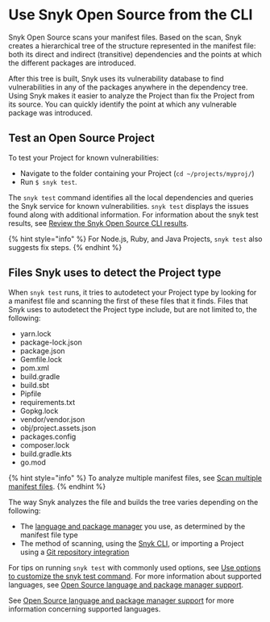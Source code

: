 # Use Snyk Open Source from the CLI

Snyk Open Source scans your manifest files. Based on the scan, Snyk creates a hierarchical tree of the structure represented in the manifest file: both its direct and indirect (transitive) dependencies and the points at which the different packages are introduced.

After this tree is built, Snyk uses its vulnerability database to find vulnerabilities in any of the packages anywhere in the dependency tree. Using Snyk makes it easier to analyze the Project than fix the Project from its source. You can quickly identify the point at which any vulnerable package was introduced.

## Test an Open Source Project

To test your Project for known vulnerabilities:

* Navigate to the folder containing your Project (`cd ~/projects/myproj/`)
* Run `$ snyk test`.

The `snyk test` command identifies all the local dependencies and queries the Snyk service for known vulnerabilities. `snyk test` displays the issues found along with additional information. For information about the snyk test results, see [Review the Snyk Open Source CLI results](review-the-snyk-open-source-cli-results.md).

{% hint style="info" %}
For Node.js, Ruby, and Java Projects, `snyk test` also suggests fix steps.
{% endhint %}

## Files Snyk uses to detect the Project type

When `snyk test` runs, it tries to autodetect your Project type by looking for a manifest file and scanning the first of these files that it finds. Files that Snyk uses to autodetect the Project type include, but are not limited to, the following:

* yarn.lock
* package-lock.json
* package.json
* Gemfile.lock
* pom.xml
* build.gradle
* build.sbt
* Pipfile
* requirements.txt
* Gopkg.lock
* vendor/vendor.json
* obj/project.assets.json
* packages.config
* composer.lock
* build.gradle.kts
* go.mod

{% hint style="info" %}
&#x20;To analyze multiple manifest files, see [Scan multiple manifest files](https://app.gitbook.com/o/-M4tdxG8qotLgGZnLpFR/s/-MdwVZ6HOZriajCf5nXH/\~/changes/5224/scan-application-code/snyk-open-source/use-snyk-open-source-from-the-cli/use-options-to-customize-the-snyk-test-command#scan-multiple-manifest-files).
{% endhint %}

The way Snyk analyzes the file and builds the tree varies depending on the following:

* The [language and package manager](../../../scan-applications/snyk-open-source/snyk-open-source-supported-languages-and-package-managers.md) you use, as determined by the manifest file type
* The method of scanning, using the [Snyk CLI](../../../snyk-cli/), or importing a Project using a [Git repository integration](../../../integrations/git-repository-scm-integrations/)

For tips on running `snyk test` with commonly used options, see [Use options to customize the snyk test command](use-options-to-customize-the-snyk-test-command.md). For more information about supported languages, see [Open Source language and package manager support](../../../scan-applications/snyk-open-source/snyk-open-source-supported-languages-and-package-managers.md).

See [Open Source language and package manager support](../../../scan-applications/snyk-open-source/snyk-open-source-supported-languages-and-package-managers.md) for more information concerning supported languages.
